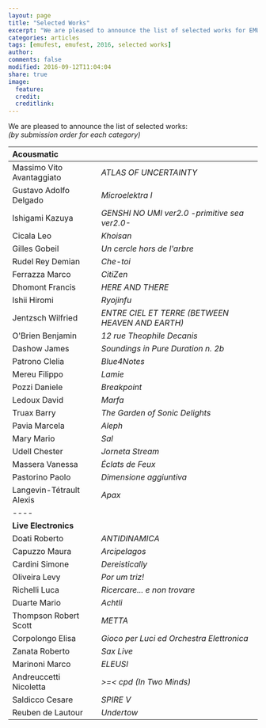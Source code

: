 ```yaml
---
layout: page
title: "Selected Works"
excerpt: "We are pleased to announce the list of selected works for EMUFest 2016"
categories: articles
tags: [emufest, emufest, 2016, selected works]
author:
comments: false
modified: 2016-09-12T11:04:04
share: true
image:
  feature:
  credit:
  creditlink:
---
```


We are pleased to announce the list of selected works:   
*(by submission order for each category)*

| **Acousmatic** |                                 |
|:---------------|:--------------------------------|
| Massimo Vito Avantaggiato | *ATLAS OF UNCERTAINTY* |
| Gustavo Adolfo Delgado | *Microelektra I* |
| Ishigami Kazuya | *GENSHI NO UMI ver2.0 -primitive sea ver2.0-* |
| Cicala Leo | *Khoisan* |
| Gilles Gobeil | *Un cercle hors de l'arbre* |
| Rudel Rey Demian | *Che-toi* |
| Ferrazza Marco | *CitiZen* |
| Dhomont Francis | *HERE AND THERE* |
| Ishii Hiromi | *Ryojinfu* |
| Jentzsch Wilfried | *ENTRE CIEL ET TERRE (BETWEEN HEAVEN AND EARTH)* |
| O'Brien Benjamin | *12 rue Theophile Decanis* |
| Dashow James | *Soundings in Pure Duration n. 2b* |
| Patrono Clelia | *Blue4Notes* |
| Mereu Filippo | *Lamie* |
| Pozzi Daniele | *Breakpoint* |
| Ledoux David | *Marfa* |
| Truax Barry | *The Garden of Sonic Delights* |
| Pavia Marcela | *Aleph* |
| Mary Mario | *Sal* |
| Udell Chester | *Jorneta Stream* |
| Massera Vanessa | *Éclats de Feux* |
| Pastorino Paolo | *Dimensione aggiuntiva* |
| Langevin-Tétrault Alexis | *Apax* |
|----
| **Live Electronics** |                           |
| Doati Roberto | *ANTIDINAMICA* |
| Capuzzo Maura | *Arcipelagos* |
| Cardini Simone | *Dereistically* |
| Oliveira Levy | *Por um triz!* |
| Richelli Luca | *Ricercare... e non trovare* |
| Duarte Mario | *Achtli* |
| Thompson Robert Scott | *METTA* |
| Corpolongo Elisa | *Gioco per Luci ed Orchestra Elettronica* |
| Zanata Roberto | *Sax Live* |
| Marinoni Marco | *ELEUSI* |
| Andreuccetti Nicoletta | *>=< cpd (In Two Minds)* |
| Saldicco Cesare | *SPIRE V* |
| Reuben de Lautour | *Undertow* |
